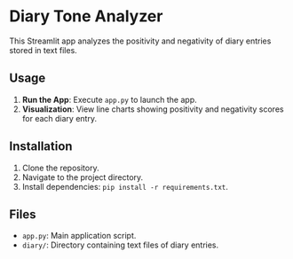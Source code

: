 # Diary Tone Analyzer

This Streamlit app analyzes the positivity and negativity of diary entries stored in text files.

## Usage

1. **Run the App**: Execute `app.py` to launch the app.
2. **Visualization**: View line charts showing positivity and negativity scores for each diary entry.

## Installation

1. Clone the repository.
2. Navigate to the project directory.
3. Install dependencies: `pip install -r requirements.txt`.

## Files

- `app.py`: Main application script.
- `diary/`: Directory containing text files of diary entries.

